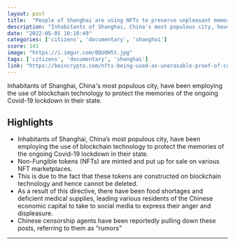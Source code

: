 ```yaml
---
layout: post
title:  "People of Shanghai are using NFTs to preserve unpleasant memories of the ongoing city lockdown — Blockchain technology used to battle government censorship agents"
description: "Inhabitants of Shanghai, China's most populous city, have been employing the use of blockchain technology to protect the memories of the ongoing Covid-19 lockdown in their state."
date: "2022-05-05 10:10:49"
categories: ['citizens', 'documentary', 'shanghai']
score: 141
image: "https://i.imgur.com/0DUUH5t.jpg"
tags: ['citizens', 'documentary', 'shanghai']
link: "https://beincrypto.com/nfts-being-used-as-unerasable-proof-of-covid-documentary-in-shanghai/"
---
```


Inhabitants of Shanghai, China's most populous city, have been employing the use of blockchain technology to protect the memories of the ongoing Covid-19 lockdown in their state.

## Highlights

- Inhabitants of Shanghai, China’s most populous city, have been employing the use of blockchain technology to protect the memories of the ongoing Covid-19 lockdown in their state.
- Non-Fungible tokens (NFTs) are minted and put up for sale on various NFT marketplaces.
- This is due to the fact that these tokens are constructed on blockchain technology and hence cannot be deleted.
- As a result of this directive, there have been food shortages and deficient medical supplies, leading various residents of the Chinese economic capital to take to social media to express their anger and displeasure.
- Chinese censorship agents have been reportedly pulling down these posts, referring to them as “rumors”

---
